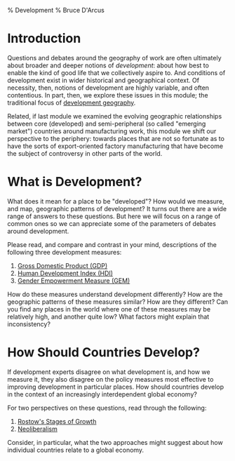 % Development
% Bruce D'Arcus

# Introduction

Questions and debates around the geography of work are often
ultimately about broader and deeper notions of _development_: about
how best to enable the kind of good life that we collectively aspire
to. And conditions of development exist in wider historical and
geographical context. Of necessity, then, notions of development are
highly variable, and often contentious. In part, then, we explore
these issues in this module; the traditional focus of
[development geography][dev-geo].

Related, if last module we examined the evolving geographic
relationships between core (developed) and semi-peripheral (so called
"emerging market") countries around manufacturing work, this module we
shift our perspective to the periphery: towards places that are not so
fortunate as to have the sorts of export-oriented factory
manufacturing that have become the subject of controversy in other
parts of the world.

# What is Development?

What does it mean for a place to be "developed"? How would we measure,
and map, geographic patterns of development? It turns out there are a
wide range of answers to these questions. But here we will focus on a
range of common ones so we can appreciate some of the parameters of
debates around development.

Please read, and compare and contrast in your mind, descriptions of
the following three development measures:

1. [Gross Domestic Product (GDP)][gdp]
2. [Human Development Index (HDI)][hdi]
3. [Gender Empowerment Measure (GEM)][gem]

How do these measures understand development differently? How are the
geographic patterns of these measures similar? How are they different?
Can you find any places in the world where one of these measures may
be relatively high, and another quite low? What factors might explain
that inconsistency?

# How Should Countries Develop?

If development experts disagree on what development is, and how we
measure it, they also disagree on the policy measures most effective
to improving development in particular places. How should countries
develop in the context of an increasingly interdependent global
economy?

For two perspectives on these questions, read through the following:

1. [Rostow's Stages of Growth][stages]
2. [Neoliberalism][neolib]

Consider, in particular, what the two approaches might suggest about
how individual countries relate to a global economy.

[washing-machines]:
http://www.ted.com/talks/hans_rosling_and_the_magic_washing_machine.html
[sleep]: http://lens.blogs.nytimes.com/2011/08/04/where-children-sleep/
[dumping]:
http://www.washingtonpost.com/ac2/wp-dyn?pagename=article&contentId=A25618-2002Apr21
[dev-geo]: http://en.wikipedia.org/wiki/Development_geography
[superbowl]:
http://www.freakonomics.com/2011/02/15/what-happens-to-all-those-super-bowl-t-shirts-a-guest-post-by-dean-karlan/
[gdp]: http://en.wikipedia.org/wiki/Gross_domestic_product
[hdi]: http://en.wikipedia.org/wiki/Human_Development_Index
[ppp]: http://en.wikipedia.org/wiki/Purchasing_power_parity
[big-mac]:
http://www.economist.com/content/big-mac-index?fsrc=scn/gp/wl/tr/interactivebigmac
[gem]: http://en.wikipedia.org/wiki/Gender_Empowerment_Measure
[neolib]: http://en.wikipedia.org/wiki/Neoliberalism
[stages]: http://en.wikipedia.org/wiki/Rostovian_take-off_model
